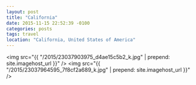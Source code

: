 ```yaml
---
layout: post
title: "California"
date: 2015-11-15 22:52:39 -0100
categories: posts
tags: travel
location: "California, United States of America"
---
```


<img src="{{ "/2015/23037903975_d4ae15c5b2_k.jpg" | prepend: site.imagehost_url }}" />
<img src="{{ "/2015/23037964595_7f8cf2a689_k.jpg" | prepend: site.imagehost_url }}" />
